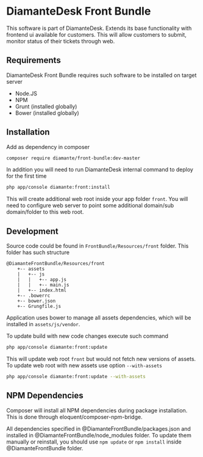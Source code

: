 DiamanteDesk Front Bundle
========================

This software is part of DiamanteDesk. Extends its base functionality with frontend ui available for customers. This will allow customers to submit, monitor status of their tickets through web.


Requirements
------------

DiamanteDesk Front Bundle requires such software to be installed on target server
- Node.JS
- NPM
- Grunt (installed globally)
- Bower (installed globally)


Installation
------------

Add as dependency in composer

```bash
composer require diamante/front-bundle:dev-master
```

In addition you will need to run DiamanteDesk internal command to deploy for the first time

```bash
php app/console diamante:front:install
```
This will create additional web root inside your app folder `front`. You will need to configure web server to point some additional domain/sub domain/folder to this web root.


Development
------------

Source code could be found in `FrontBundle/Resources/front` folder. This folder has such structure

```
@DiamanteFrontBundle/Resources/front
    +-- assets
    |   +-- js
    |   |   +-- app.js
    |   |   +-- main.js
    |   +-- index.html
    +-- .bowerrc
    +-- bower.json
    +-- Grungfile.js
```

Application uses bower to manage all assets dependencies, which will be installed in `assets/js/vendor`.

To update build with new code changes execute such command

```bash
php app/console diamante:front:update
```

This will update web root `front` but would not fetch new versions of assets. To update web root with new assets use option `--with-assets`

```bash
php app/console diamante:front:update --with-assets
```

NPM Dependencies
------------

Composer will install all NPM dependencies during package installation. This is done through eloquent/composer-npm-bridge.

All dependencies specified in @DiamanteFrontBundle/packages.json and installed in @DiamanteFrontBundle/node_modules folder. To update them manually or reinstall, you should use `npm update` or `npm install` inside @DiamanteFrontBundle folder.
